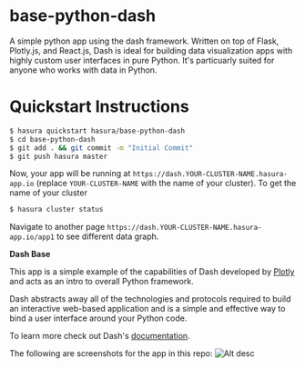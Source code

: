 # base-python-dash

A simple python app using the dash framework. Written on top of Flask, Plotly.js, and React.js, Dash is ideal for building data visualization apps with highly custom user interfaces in pure Python. It's particuarly suited for anyone who works with data in Python.

# Quickstart Instructions

```sh
$ hasura quickstart hasura/base-python-dash
$ cd base-python-dash
$ git add . && git commit -m "Initial Commit"
$ git push hasura master
```

Now, your app will be running at `https://dash.YOUR-CLUSTER-NAME.hasura-app.io` (replace `YOUR-CLUSTER-NAME` with the name of your cluster). To get the name of your cluster

```sh
$ hasura cluster status
```

Navigate to another page `https://dash.YOUR-CLUSTER-NAME.hasura-app.io/app1` to see different data graph. 

**Dash Base**

This app is a simple example of the capabilities of Dash developed by [Plotly](https://plot.ly/) and acts as an intro to overall Python framework.

Dash abstracts away all of the technologies and protocols required to build an interactive web-based application and is a simple and effective way to bind a user interface around
 your Python code.

To learn more check out Dash's [documentation](https://plot.ly/dash).

The following are screenshots for the app in this repo:
![Alt desc](https://github.com/hasura/base-python-dash/raw/master/microservices/dash/base-python-dash.png)
